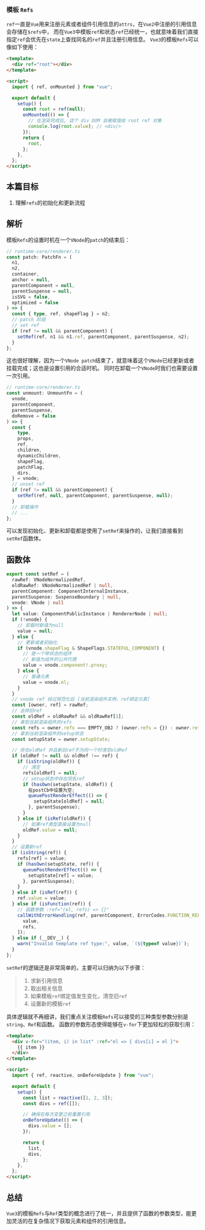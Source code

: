 ### 模板 `Refs`

`ref`一直是`Vue`用来注册元素或者组件引用信息的`attrs`，在`Vue2`中注册的引用信息会存储在`$refs`中，
而在`Vue3`中模板`ref`和状态`ref`已经统一，也就意味着我们直接指定`ref`会优先在`state`上查找同名的`ref`并且注册引用信息。
`Vue3`的模板`Refs`可以像如下使用：

```html
<template>
  <div ref="root"></div>
</template>

<script>
  import { ref, onMounted } from "vue";

  export default {
    setup() {
      const root = ref(null);
      onMounted(() => {
        // 在渲染完成后, 这个 div DOM 会被赋值给 root ref 对象
        console.log(root.value); // <div/>
      });
      return {
        root,
      };
    },
  };
</script>
```

## 本篇目标

1. 理解`refs`的初始化和更新流程

## 解析

模板`Refs`的设置时机在一个`VNode`的`patch`的结束后：

```typescript
// runtime-core/renderer.ts
const patch: PatchFn = (
  n1,
  n2,
  container,
  anchor = null,
  parentComponent = null,
  parentSuspense = null,
  isSVG = false,
  optimized = false
) => {
  const { type, ref, shapeFlag } = n2;
  // patch 阶段
  // set ref
  if (ref != null && parentComponent) {
    setRef(ref, n1 && n1.ref, parentComponent, parentSuspense, n2);
  }
};
```

这也很好理解，因为一个`VNode patch`结束了，就意味着这个`VNode`已经更新或者挂载完成；这也是设置引用的合适时机。
同时在卸载一个`VNode`时我们也需要设置一次引用。

```typescript
// runtime-core/renderer.ts
const unmount: UnmountFn = (
  vnode,
  parentComponent,
  parentSuspense,
  doRemove = false
) => {
  const {
    type,
    props,
    ref,
    children,
    dynamicChildren,
    shapeFlag,
    patchFlag,
    dirs,
  } = vnode;
  // unset ref
  if (ref != null && parentComponent) {
    setRef(ref, null, parentComponent, parentSuspense, null);
  }
  // 卸载操作
  // ...
};
```

可以发现初始化、更新和卸载都是使用了`setRef`来操作的，让我们直接看到`setRef`函数体。

## 函数体

```typescript
export const setRef = (
  rawRef: VNodeNormalizedRef,
  oldRawRef: VNodeNormalizedRef | null,
  parentComponent: ComponentInternalInstance,
  parentSuspense: SuspenseBoundary | null,
  vnode: VNode | null
) => {
  let value: ComponentPublicInstance | RendererNode | null;
  if (!vnode) {
    // 卸载时新值为null
    value = null;
  } else {
    // 更新或者初始化
    if (vnode.shapeFlag & ShapeFlags.STATEFUL_COMPONENT) {
      // 是一个带状态的组件
      // 新值为组件的公共代理
      value = vnode.component!.proxy;
    } else {
      // 普通元素
      value = vnode.el;
    }
  }
  // vnode ref 经过规范化后 [当前渲染组件实例，ref绑定元素]
  const [owner, ref] = rawRef;
  // 去除旧ref
  const oldRef = oldRawRef && oldRawRef[1];
  // 拿到当前渲染组件的refs
  const refs = owner.refs === EMPTY_OBJ ? (owner.refs = {}) : owner.refs;
  // 拿到当前渲染组件的setup状态
  const setupState = owner.setupState;

  // 存在oldRef 并且新旧ref不为同一个时清空oldRef
  if (oldRef != null && oldRef !== ref) {
    if (isString(oldRef)) {
      // 清空
      refs[oldRef] = null;
      // setup状态中存在同名ref
      if (hasOwn(setupState, oldRef)) {
        在postCb中设置为空;
        queuePostRenderEffect(() => {
          setupState[oldRef] = null;
        }, parentSuspense);
      }
    } else if (isRef(oldRef)) {
      // 如果ref类型直接设置为null
      oldRef.value = null;
    }
  }
  // 设置新ref
  if (isString(ref)) {
    refs[ref] = value;
    if (hasOwn(setupState, ref)) {
      queuePostRenderEffect(() => {
        setupState[ref] = value;
      }, parentSuspense);
    }
  } else if (isRef(ref)) {
    ref.value = value;
  } else if (isFunction(ref)) {
    // 函数参数 :ref="(el, refs) => {}"
    callWithErrorHandling(ref, parentComponent, ErrorCodes.FUNCTION_REF, [
      value,
      refs,
    ]);
  } else if (__DEV__) {
    warn("Invalid template ref type:", value, `(${typeof value})`);
  }
};
```

`setRef`的逻辑还是非常简单的，主要可以归纳为以下步骤：

> 1. 求新引用信息
> 2. 取出相关信息
> 3. 如果模板`ref`绑定值发生变化，清空旧`ref`
> 4. 设置新的模板`ref`

具体逻辑就不再细讲，我们重点关注模板`Refs`可以接受的三种类型参数分别是`string`、`Ref`和函数。
函数的参数形态使得能够在`v-for`下更加轻松的获取引用：

```html
<template>
  <div v-for="(item, i) in list" :ref="el => { divs[i] = el }">
    {{ item }}
  </div>
</template>

<script>
  import { ref, reactive, onBeforeUpdate } from "vue";

  export default {
    setup() {
      const list = reactive([1, 2, 3]);
      const divs = ref([]);

      // 确保在每次变更之前重置引用
      onBeforeUpdate(() => {
        divs.value = [];
      });

      return {
        list,
        divs,
      };
    },
  };
</script>
```

## 总结

`Vue3`的模板`Refs`与`Ref`类型的概念进行了统一，并且提供了函数的参数类型，能更加灵活的在复杂情况下获取元素和组件的引用信息。
